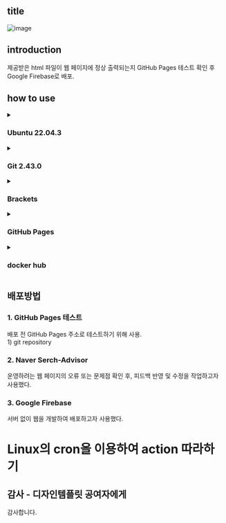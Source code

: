 ## title 
![image](https://github.com/papercrane55123/papercrane55123.github.io/assets/150432433/aa48c13c-d6b6-4ff4-bd80-da59c0ae748c)

## introduction
제공받은 html 파일이 웹 페이지에 정상 출력되는지 GitHub Pages 테스트 확인 후 Google Firebase로 배포.

## how to use

<details>
<summary><h3>Ubuntu 22.04.3</h3></summary>
윈도우 환경에서 WSL 설치 후 Ubuntu 22.04.3 버전으로 설치
<설치 코드>
</details>

<details>
<summary><h3>Git 2.43.0</h3></summary>
<설치 코드>
</details>

<details>
<summary><h3>Brackets</h3></summary>
<설치 코드>
</details>

<details>
<summary><h3>GitHub Pages</h3></summary>
<설치 코드>
</details>

<details>
<summary><h3>docker hub</h3></summary>
```sh
$ sudo docker pull minicrane/blog-nginx:0.2.0
```
</details>


## 배포방법
<h3>1. GitHub Pages 테스트</h3>
배포 전 GitHub Pages 주소로 테스트하기 위해 사용.<br>
1) git repository


<h3>2. Naver Serch-Advisor</h3>
운영하려는 웹 페이지의 오류 또는 문제점 확인 후, 피드백 반영 및 수정을 작업하고자 사용했다.

<h3>3. Google Firebase</h3>
서버 없이 웹을 개발하여 배포하고자 사용했다.


# Linux의 cron을 이용하여 action 따라하기


## 감사 - 디자인템플릿 공여자에게
감사합니다.

